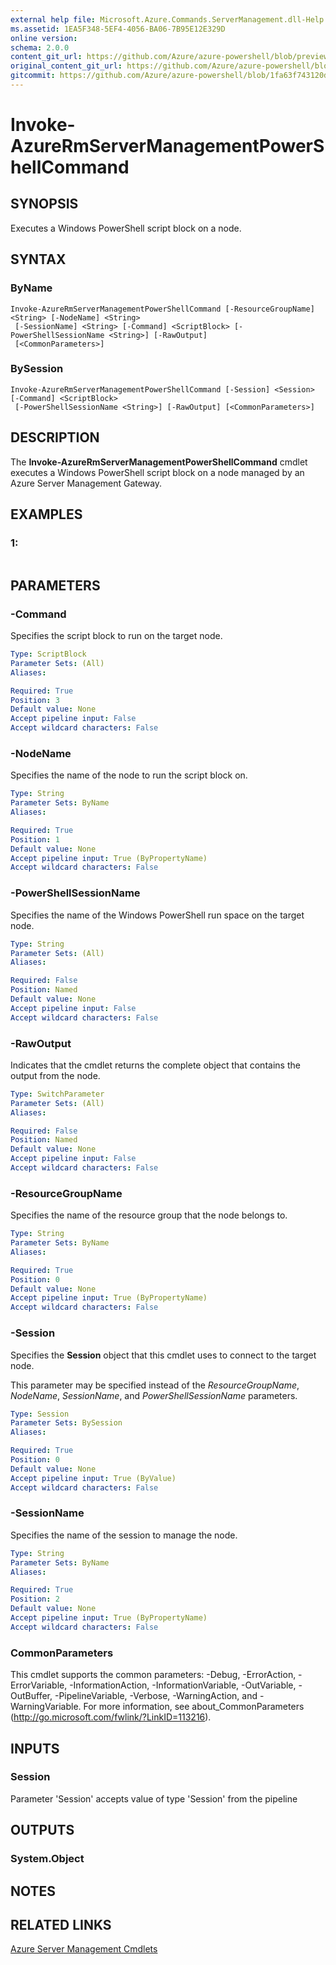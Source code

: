 ```yaml
---
external help file: Microsoft.Azure.Commands.ServerManagement.dll-Help.xml
ms.assetid: 1EA5F348-5EF4-4056-BA06-7B95E12E329D
online version:
schema: 2.0.0
content_git_url: https://github.com/Azure/azure-powershell/blob/preview/src/ResourceManager/ServerManagement/Commands.ServerManagement/help/Invoke-AzureRmServerManagementPowerShellCommand.md
original_content_git_url: https://github.com/Azure/azure-powershell/blob/preview/src/ResourceManager/ServerManagement/Commands.ServerManagement/help/Invoke-AzureRmServerManagementPowerShellCommand.md
gitcommit: https://github.com/Azure/azure-powershell/blob/1fa63f743120d7a7cd6cbb28ee43cd0f4c654af9
---
```


# Invoke-AzureRmServerManagementPowerShellCommand

## SYNOPSIS
Executes a Windows PowerShell script block on a node.

## SYNTAX

### ByName
```
Invoke-AzureRmServerManagementPowerShellCommand [-ResourceGroupName] <String> [-NodeName] <String>
 [-SessionName] <String> [-Command] <ScriptBlock> [-PowerShellSessionName <String>] [-RawOutput]
 [<CommonParameters>]
```

### BySession
```
Invoke-AzureRmServerManagementPowerShellCommand [-Session] <Session> [-Command] <ScriptBlock>
 [-PowerShellSessionName <String>] [-RawOutput] [<CommonParameters>]
```

## DESCRIPTION
The **Invoke-AzureRmServerManagementPowerShellCommand** cmdlet executes a Windows PowerShell script block on a node managed by an Azure Server Management Gateway.

## EXAMPLES

### 1:
```

```

## PARAMETERS

### -Command
Specifies the script block to run on the target node.

```yaml
Type: ScriptBlock
Parameter Sets: (All)
Aliases: 

Required: True
Position: 3
Default value: None
Accept pipeline input: False
Accept wildcard characters: False
```

### -NodeName
Specifies the name of the node to run the script block on.

```yaml
Type: String
Parameter Sets: ByName
Aliases: 

Required: True
Position: 1
Default value: None
Accept pipeline input: True (ByPropertyName)
Accept wildcard characters: False
```

### -PowerShellSessionName
Specifies the name of the Windows PowerShell run space on the target node.

```yaml
Type: String
Parameter Sets: (All)
Aliases: 

Required: False
Position: Named
Default value: None
Accept pipeline input: False
Accept wildcard characters: False
```

### -RawOutput
Indicates that the cmdlet returns the complete object that contains the output from the node.

```yaml
Type: SwitchParameter
Parameter Sets: (All)
Aliases: 

Required: False
Position: Named
Default value: None
Accept pipeline input: False
Accept wildcard characters: False
```

### -ResourceGroupName
Specifies the name of the resource group that the node belongs to.

```yaml
Type: String
Parameter Sets: ByName
Aliases: 

Required: True
Position: 0
Default value: None
Accept pipeline input: True (ByPropertyName)
Accept wildcard characters: False
```

### -Session
Specifies the **Session** object that this cmdlet uses to connect to the target node.

This parameter may be specified instead of the *ResourceGroupName*, *NodeName*, *SessionName*, and *PowerShellSessionName* parameters.

```yaml
Type: Session
Parameter Sets: BySession
Aliases: 

Required: True
Position: 0
Default value: None
Accept pipeline input: True (ByValue)
Accept wildcard characters: False
```

### -SessionName
Specifies the name of the session to manage the node.

```yaml
Type: String
Parameter Sets: ByName
Aliases: 

Required: True
Position: 2
Default value: None
Accept pipeline input: True (ByPropertyName)
Accept wildcard characters: False
```

### CommonParameters
This cmdlet supports the common parameters: -Debug, -ErrorAction, -ErrorVariable, -InformationAction, -InformationVariable, -OutVariable, -OutBuffer, -PipelineVariable, -Verbose, -WarningAction, and -WarningVariable. For more information, see about_CommonParameters (http://go.microsoft.com/fwlink/?LinkID=113216).

## INPUTS

### Session

Parameter 'Session' accepts value of type 'Session' from the pipeline

## OUTPUTS

### System.Object

## NOTES

## RELATED LINKS

[Azure Server Management Cmdlets](./AzureRM.ServerManagement.md)


